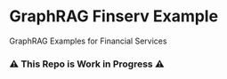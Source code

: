 # GraphRAG Finserv Example
GraphRAG Examples for Financial Services

### __:warning: This Repo is Work in Progress :warning:__
